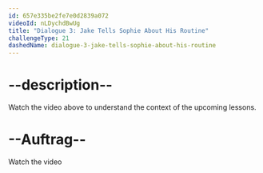 ```yaml
---
id: 657e335be2fe7e0d2839a072
videoId: nLDychdBwUg
title: "Dialogue 3: Jake Tells Sophie About His Routine"
challengeType: 21
dashedName: dialogue-3-jake-tells-sophie-about-his-routine
---
```


# --description--

Watch the video above to understand the context of the upcoming lessons.

# --Auftrag--

Watch the video
